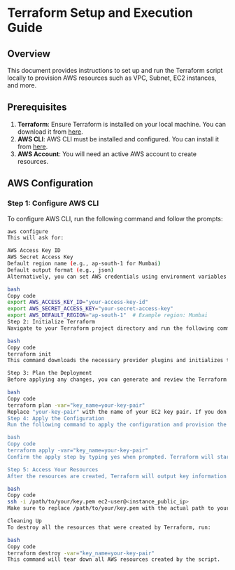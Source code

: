 # Terraform Setup and Execution Guide

## Overview

This document provides instructions to set up and run the Terraform script locally to provision AWS resources such as VPC, Subnet, EC2 instances, and more.

## Prerequisites

1. **Terraform**: Ensure Terraform is installed on your local machine. You can download it from [here](https://www.terraform.io/downloads).
2. **AWS CLI**: AWS CLI must be installed and configured. You can install it from [here](https://aws.amazon.com/cli/).
3. **AWS Account**: You will need an active AWS account to create resources.

## AWS Configuration

### Step 1: Configure AWS CLI

To configure AWS CLI, run the following command and follow the prompts:

```bash
aws configure
This will ask for:

AWS Access Key ID
AWS Secret Access Key
Default region name (e.g., ap-south-1 for Mumbai)
Default output format (e.g., json)
Alternatively, you can set AWS credentials using environment variables:

bash
Copy code
export AWS_ACCESS_KEY_ID="your-access-key-id"
export AWS_SECRET_ACCESS_KEY="your-secret-access-key"
export AWS_DEFAULT_REGION="ap-south-1"  # Example region: Mumbai
Step 2: Initialize Terraform
Navigate to your Terraform project directory and run the following command to initialize the Terraform working directory:

bash
Copy code
terraform init
This command downloads the necessary provider plugins and initializes the working directory.

Step 3: Plan the Deployment
Before applying any changes, you can generate and review the Terraform execution plan. This will show you what resources Terraform will create:

bash
Copy code
terraform plan -var="key_name=your-key-pair"
Replace "your-key-pair" with the name of your EC2 key pair. If you don't have one, create an EC2 key pair in the AWS Management Console and provide the name here.
Step 4: Apply the Configuration
Run the following command to apply the configuration and provision the resources:

bash
Copy code
terraform apply -var="key_name=your-key-pair"
Confirm the apply step by typing yes when prompted. Terraform will start provisioning the AWS resources based on your configuration.

Step 5: Access Your Resources
After the resources are created, Terraform will output key information such as the EC2 instance's public IP. You can use this IP to SSH into your instance:

bash
Copy code
ssh -i /path/to/your/key.pem ec2-user@<instance_public_ip>
Make sure to replace /path/to/your/key.pem with the actual path to your key file, and <instance_public_ip> with the public IP of the EC2 instance.

Cleaning Up
To destroy all the resources that were created by Terraform, run:

bash
Copy code
terraform destroy -var="key_name=your-key-pair"
This command will tear down all AWS resources created by the script.
```
